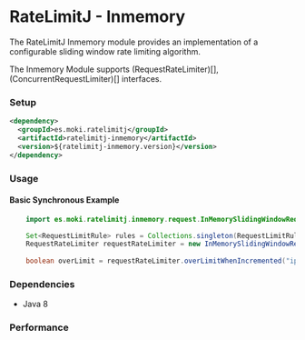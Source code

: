 RateLimitJ - Inmemory
==================

The RateLimitJ Inmemory module provides an implementation of a configurable sliding window rate limiting algorithm.

The Inmemory Module supports (RequestRateLimiter)[], (ConcurrentRequestLimiter)[] interfaces.
 

### Setup

```xml
<dependency>
  <groupId>es.moki.ratelimitj</groupId>
  <artifactId>ratelimitj-inmemory</artifactId>
  <version>${ratelimitj-inmemory.version}</version>
</dependency>
```
 
### Usage

#### Basic Synchronous Example
```java
    import es.moki.ratelimitj.inmemory.request.InMemorySlidingWindowRequestRateLimiter;

    Set<RequestLimitRule> rules = Collections.singleton(RequestLimitRule.of(Duration.ofMinutes(1), 50)); // 50 request per minute, per key
    RequestRateLimiter requestRateLimiter = new InMemorySlidingWindowRequestRateLimiter(rules);
    
    boolean overLimit = requestRateLimiter.overLimitWhenIncremented("ip:127.0.0.2");
```

### Dependencies

* Java 8

### Performance 

